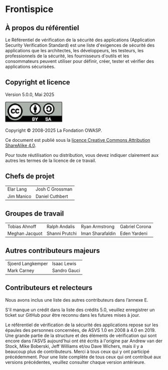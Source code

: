 # Frontispice

## À propos du référentiel

Le Référentiel de vérification de la sécurité des applications (Application Security Verification Standard) est une liste d'exigences de sécurité des applications que les architectes, les développeurs, les testeurs, les professionnels de la sécurité, les fournisseurs d'outils et les consommateurs peuvent utiliser pour définir, créer, tester et vérifier des applications sécurisées.

## Copyright et licence

Version 5.0.0, Mai 2025

![license](../images/license.png)

Copyright © 2008-2025 La Fondation OWASP.

Ce document est publié sous la [licence Creative Commons Attribution ShareAlike 4.0](https://creativecommons.org/licenses/by-sa/4.0/).

Pour toute réutilisation ou distribution, vous devez indiquer clairement aux autres les termes de la licence de ce travail.

## Chefs de projet

|                       |                  |
|---------------------- |----------------- |
| Elar Lang             | Josh C Grossman  |
| Jim Manico            | Daniel Cuthbert  |

## Groupes de travail

|                 |                   |                    |                  |
|---------------- |------------------ |------------------- |----------------- |
| Tobias Ahnoff   | Ralph Andalis     | Ryan Armstrong     | Gabriel Corona   |
| Meghan Jacquot  | Shanni Prutchi    | Iman Sharafaldin   | Eden Yardeni     |

## Autres contributeurs majeurs

|                   |                   |
|------------------ |-------------------|
| Sjoerd Langkemper | Isaac Lewis       |
| Mark Carney       | Sandro Gauci      |

## Contributeurs et relecteurs

Nous avons inclus une liste des autres contributeurs dans l’annexe E.

S'il manque un crédit dans la liste des crédits 5.0, veuillez enregistrer un ticket sur GitHub pour être reconnu dans les futures mises à jour.

Le référentiel de vérification de la sécurité des applications repose sur les épaules des personnes concernées, de ASVS 1.0 en 2008 à 4.0 en 2019. Une grande partie de la structure et des éléments de vérification qui sont encore dans l'ASVS aujourd'hui ont été écrits à l'origine par Andrew van der Stock, Mike Boberski, Jeff Williams et/ou Dave Wichers, mais il y a beaucoup plus de contributeurs. Merci à tous ceux qui y ont participé précédemment. Pour une liste complète de tous ceux qui ont contribué aux versions précédentes, veuillez consulter chaque version antérieure.
